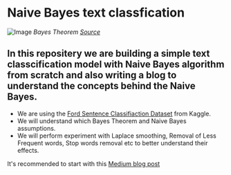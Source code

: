 # Naive Bayes text classfication

![Image](https://iq.opengenus.org/content/images/2019/11/data-science-bayes-theorem--2---1-.jpg)
*Bayes Theorem [Source](https://iq.opengenus.org/text-classification-naive-bayes/)*

## In this repositery we are building a simple text classcification model with Naive Bayes algorithm from scratch and also writing a blog to understand the concepts behind the Naive Bayes.

- We are using the [Ford Sentence Classifiaction Dataset](https://www.kaggle.com/datasets/gaveshjain/ford-sentence-classifiaction-dataset) from Kaggle.
- We will understand which Bayes Theorem and Naive Bayes assumptions.
- We will perform experiment with Laplace smoothing, Removal of Less Frequent words, Stop words removal etc to better understand their effects.

It's recommended to start with this [Medium blog post](https://medium.com/@yogesh.grjr4/convolution-neural-network-43d0380d229d)


